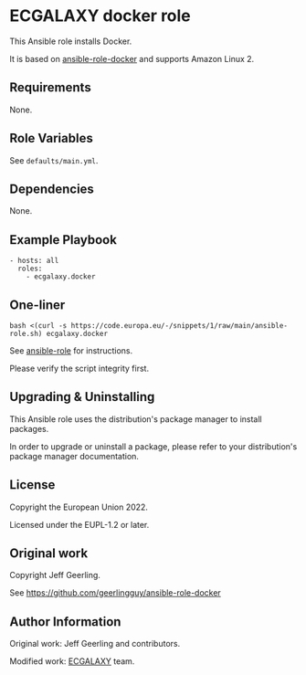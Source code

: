 ECGALAXY docker role
====================

This Ansible role installs Docker.

It is based on [ansible-role-docker](https://github.com/geerlingguy/ansible-role-docker) and supports Amazon Linux 2.

Requirements
------------

None.

Role Variables
--------------

See `defaults/main.yml`.

Dependencies
------------

None.

Example Playbook
----------------

    - hosts: all
      roles:
        - ecgalaxy.docker

One-liner
---------

    bash <(curl -s https://code.europa.eu/-/snippets/1/raw/main/ansible-role.sh) ecgalaxy.docker

See [ansible-role](https://code.europa.eu/-/snippets/1) for instructions.

Please verify the script integrity first.

Upgrading & Uninstalling
------------------------

This Ansible role uses the distribution's package manager to install packages.

In order to upgrade or uninstall a package, please refer to your distribution's package manager documentation.

License
-------

Copyright the European Union 2022.

Licensed under the EUPL-1.2 or later.

Original work
-------------

Copyright Jeff Geerling.

See https://github.com/geerlingguy/ansible-role-docker

Author Information
------------------

Original work: Jeff Geerling and contributors.

Modified work: [ECGALAXY](https://code.europa.eu/groups/ecgalaxy/-/wikis/home) team.
